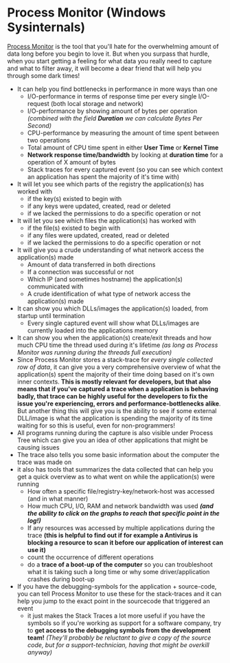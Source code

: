 # Process Monitor (Windows Sysinternals)

[Process Monitor](https://docs.microsoft.com/en-us/sysinternals/downloads/procmon) is the tool that you'll hate for the overwhelming amount of data long before you begin to love it. But when you surpass that hurdle, when you start getting a feeling for what data you really need to capture and what to filter away, it will become a dear friend that will help you through some dark times!

* It can help you find bottlenecks in performance in more ways than one
  * I/O-performance in terms of response time per every single I/O-request (both local storage and network)
  * I/O-performance by showing amount of bytes per operation _(combined with the field **Duration** we can calculate Bytes Per Second)_
  * CPU-performance by measuring the amount of time spent between two operations
  * Total amount of CPU time spent in either **User Time** or **Kernel Time**
  * **Network response time/bandwidth** by looking at **duration time** for a operation of X amount of bytes
  * Stack traces for every captured event (so you can see which context an application has spent the majority of it's time with)
* It will let you see which parts of the registry the application(s) has worked with
  * if the key(s) existed to begin with
  * if any keys were updated, created, read or deleted
  * if we lacked the permissions to do a specific operation or not
* It will let you see which files the application(s) has worked with
  * if the file(s) existed to begin with
  * if any files were updated, created, read or deleted
  * if we lacked the permissions to do a specific operation or not
* It will give you a crude understanding of what network access the application(s) made
  * Amount of data transferred in both directions
  * If a connection was successful or not
  * Which IP (and sometimes hostname) the application(s) communicated with
  * A crude identification of what type of network access the application(s) made
* It can show you which DLLs/images the application(s) loaded, from startup until termination
  * Every single captured event will show what DLLs/images are currently loaded into the applications memory
* It can show you when the application(s) create/exit threads and how much CPU time the thread used during it's lifetime _(as long as Process Monitor was running during the threads full execution)_
* Since Process Monitor stores a stack-trace for _every single collected row of data_, it can give you a very comprehensive overview of what the application(s) spent the majority of their time doing based on it's own inner contexts. **This is mostly relevant for developers, but that also means that if you've captured a trace when a application is behaving badly, that trace can be highly useful for the developers to fix the issue you're experiencing, errors and performance-bottlenecks alike**. But another thing this will give you is the ability to see if some external DLL/image is what the application is spending the majority of its time waiting for so this is useful, even for non-programmers!
* All programs running during the capture is also visible under Process Tree which can give you an idea of other applications that might be causing issues
* The trace also tells you some basic information about the computer the trace was made on
* it also has tools that summarizes the data collected that can help you get a quick overview as to what went on while the application(s) were running
  * How often a specific file/registry-key/network-host was accessed (and in what manner)
  * How much CPU, I/O, RAM and network bandwidth was used **_(and the ability to click on the graphs to reach that specific point in the log!)_**
  * If any resources was accessed by multiple applications during the trace **(this is helpful to find out if for example a Antivirus is blocking a resource to scan it before our application of interest can use it)**
  * count the occurrence of different operations
  * do a **trace of a boot-up of the computer** so you can troubleshoot what it is taking such a long time or why some driver/application crashes during boot-up
* If you have the debugging-symbols for the application + source-code, you can tell Process Monitor to use these for the stack-traces and it can help you jump to the exact point in the sourcecode that triggered an event
  * it just makes the Stack Traces a lot more useful if you have the symbols so if you're working as support for a software company, try to **get access to the debugging symbols from the development team!** _(They'll probably be reluctant to give a copy of the source code, but for a support-technician, having that might be overkill anyway)_

